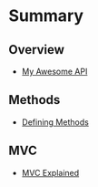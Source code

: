 # Summary

## Overview

* [My Awesome API](README.md)

## Methods

* [Defining Methods](methods.md)

## MVC

* [MVC Explained](mvc/getting-started.md)

